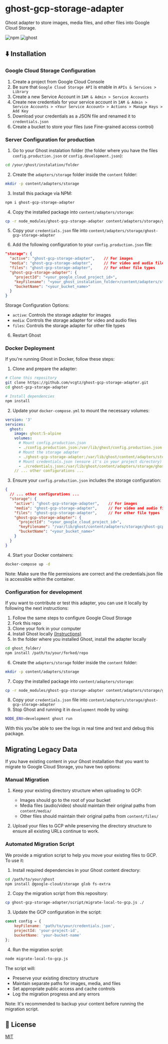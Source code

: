 # ghost-gcp-storage-adapter
Ghost adapter to store images, media files, and other files into Google Cloud Storage.

![npm](https://img.shields.io/npm/v/ghost-gcp-storage-adapter?color=blue&label=NPM%20Version)
![ghost](https://img.shields.io/badge/Ghost%20Version-5.x-blue)

## :arrow_down: Installation
### Google Cloud Storage Configuration
1. Create a project from Google Cloud Console
2. Be sure that `Google Cloud Storage API` is enable in `APIs & Services > Library`
3. Create a new Service Account in `IAM & Admin > Service Accounts`
4. Create new credentials for your service account in `IAM & Admin > Service Accounts > <Your Service Account> > Actions > Manage Keys > Add Key`
5. Download your credentials as a JSON file and renamed it to `credentials.json`
6. Create a bucket to store your files (use Fine-grained access control)

### Server Configuration for production
1. Go to your Ghost instalation folder (the folder where you have the files `config.production.json` or `config.development.json`):
```bash
cd /your/ghost/instalation/folder
```

2. Create the `adapters/storage` folder inside the `content` folder:
```bash
mkdir -p content/adapters/storage
```

3. Install this package via NPM:
```bash
npm i ghost-gcp-storage-adapter
```

4. Copy the installed package into `content/adapters/storage`:
```bash
cp -r node_modules/ghost-gcp-storage-adapter content/adapters/storage/ghost-gcp-storage-adapter
```

5. Copy your `credentials.json` file into `content/adapters/storage/ghost-gcp-storage-adapter`

7. Add the following configuration to your `config.production.json` file:
```json
"storage": {
  "active": "ghost-gcp-storage-adapter",    // For images
  "media": "ghost-gcp-storage-adapter",     // For video and audio files
  "files": "ghost-gcp-storage-adapter",     // For other file types
  "ghost-gcp-storage-adapter": {
    "projectId": "<your_google_cloud_project_id>",
    "keyFilename": "<your_ghost_instalation_folder>/content/adapters/storage/ghost-gcp-storage-adapter/credentials.json",
    "bucketName": "<your_bucket_name>"
  }
}
```

Storage Configuration Options:
- `active`: Controls the storage adapter for images
- `media`: Controls the storage adapter for video and audio files
- `files`: Controls the storage adapter for other file types

6. Restart Ghost

### Docker Deployment
If you're running Ghost in Docker, follow these steps:

1. Clone and prepare the adapter:
```bash
# Clone this repository
git clone https://github.com/vcgtz/ghost-gcp-storage-adapter.git
cd ghost-gcp-storage-adapter

# Install dependencies
npm install
```

2. Update your `docker-compose.yml` to mount the necessary volumes:
```yaml
version: '3'
services:
  ghost:
    image: ghost:5-alpine
    volumes:
      # Mount config.production.json
      - ./config.production.json:/var/lib/ghost/config.production.json
      # Mount the storage adapter
      - ./ghost-gcp-storage-adapter:/var/lib/ghost/content/adapters/storage/ghost-gcp-storage-adapter
      # Mount credentials.json (ensure it's in your project directory)
      - ./credentials.json:/var/lib/ghost/content/adapters/storage/ghost-gcp-storage-adapter/credentials.json
    // ... other configurations ...
```

3. Ensure your `config.production.json` includes the storage configuration:
```json
{
  // ... other configurations ...
  "storage": {
    "active": "ghost-gcp-storage-adapter",    // For images
    "media": "ghost-gcp-storage-adapter",     // For video and audio files
    "files": "ghost-gcp-storage-adapter",     // For other file types
    "ghost-gcp-storage-adapter": {
      "projectId": "<your_google_cloud_project_id>",
      "keyFilename": "/var/lib/ghost/content/adapters/storage/ghost-gcp-storage-adapter/credentials.json",
      "bucketName": "<your_bucket_name>"
    }
  }
}
```

4. Start your Docker containers:
```bash
docker-compose up -d
```

Note: Make sure the file permissions are correct and the credentials.json file is accessible within the container.

### Configuration for development
If you want to contribute or test this adapter, you can use it locally by following the next instructions:

1. Follow the same steps to configure Google Cloud Storage
2. Fork this repo
3. Clone your fork in your computer
4. Install Ghost locally [(Instructions)](https://ghost.org/docs/install/local/)
5. In the folder where you installed Ghost, install the adapter locally
```bash
cd ghost_folder/
npm install /path/to/your/forked/repo
```
6. Create the `adapters/storage` folder inside the `content` folder:
```bash
mkdir -p content/adapters/storage
```
7. Copy the installed package into `content/adapters/storage`:
```bash
cp -r node_modules/ghost-gcp-storage-adapter content/adapters/storage/ghost-gcp-storage-adapter
```
8. Copy your `credentials.json` file into `content/adapters/storage/ghost-gcp-storage-adapter`
9. Stop Ghost and running it in `development` mode by using:
```bash
NODE_ENV=development ghost run
```

With this you'be able to see the logs in real time and test and debug this package.

## Migrating Legacy Data
If you have existing content in your Ghost installation that you want to migrate to Google Cloud Storage, you have two options:

### Manual Migration
1. Keep your existing directory structure when uploading to GCP:
   - Images should go to the root of your bucket
   - Media files (audio/video) should maintain their original paths from `content/media/`
   - Other files should maintain their original paths from `content/files/`

2. Upload your files to GCP while preserving the directory structure to ensure all existing URLs continue to work.

### Automated Migration Script
We provide a migration script to help you move your existing files to GCP. To use it:

1. Install required dependencies in your Ghost content directory:
```bash
cd /path/to/your/ghost
npm install @google-cloud/storage glob fs-extra
```

2. Copy the migration script from this repository:
```bash
cp ghost-gcp-storage-adapter/script/migrate-local-to-gcp.js ./
```

3. Update the GCP configuration in the script:
```javascript
const config = {
    keyFilename: 'path/to/your/credentials.json',
    projectId: 'your-project-id',
    bucketName: 'your-bucket-name'
};
```

4. Run the migration script:
```bash
node migrate-local-to-gcp.js
```

The script will:
- Preserve your existing directory structure
- Maintain separate paths for images, media, and files
- Set appropriate public access and cache controls
- Log the migration progress and any errors

Note: It's recommended to backup your content before running the migration script.

## :page_with_curl: License
[MIT](https://github.com/vcgtz/ghost-gcp-storage-adapter/blob/main/LICENSE)
